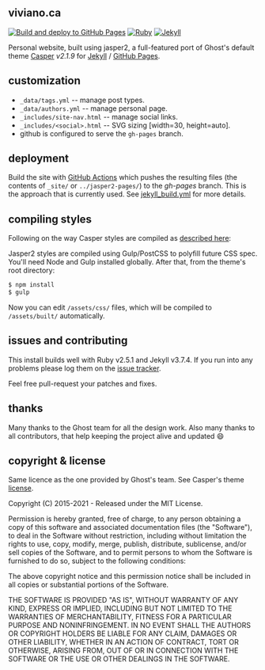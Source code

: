 viviano.ca
----------
[![Build and deploy to GitHub Pages](https://github.com/josephdviviano/josephdviviano.github.io/actions/workflows/jekyll_build.yml/badge.svg)](https://github.com/josephdviviano/josephdviviano.github.io/actions/workflows/jekyll_build.yml)
[![Ruby](https://img.shields.io/badge/ruby-2.5.1-blue.svg?style=flat)](http://travis-ci.org/jekyller/jasper2)
[![Jekyll](https://img.shields.io/badge/jekyll-3.7.4-blue.svg?style=flat)](http://travis-ci.org/jekyller/jasper2)

Personal website, built using jasper2, a full-featured port of Ghost's
default theme [Casper](https://github.com/tryghost/casper) *v2.1.9* for
[Jekyll](https://jekyllrb.com/) / [GitHub Pages](https://pages.github.com/).


customization
-------------

+ `_data/tags.yml` -- manage post types.
+ `_data/authors.yml` -- manage personal page.
+ `_includes/site-nav.html` -- manage social links.
+ `_includes/<social>.html` -- SVG sizing [width=30, height=auto].
+ github is configured to serve the `gh-pages` branch.


deployment
----------

Build the site with [GitHub Actions](https://github.com/features/actions) which
pushes  the resulting files (the contents of `_site/` or `../jasper2-pages/`)
to the *gh-pages* branch. This is the approach that is currently used. See
[jekyll_build.yml](.github/workflows/jekyll_build.yml) for more details.


compiling styles
----------------

Following on the way Casper styles are compiled as
[described here](https://github.com/tryghost/casper#development):

Jasper2 styles are compiled using Gulp/PostCSS to polyfill future CSS spec.
You'll need Node and Gulp installed globally. After that, from the theme's
root directory:

```bash
$ npm install
$ gulp
```

Now you can edit `/assets/css/` files, which will be compiled to
`/assets/built/` automatically.


issues and contributing
-----------------------

This install builds well with Ruby v2.5.1 and Jekyll v3.7.4. If you run into
any problems please log them on the
[issue tracker](https://github.com/jekyller/jasper2/issues).

Feel free pull-request your patches and fixes.


thanks
------

Many thanks to the Ghost team for all the design work. Also many thanks to all contributors,
that help keeping the project alive and updated :smile:


copyright & license
-------------------
Same licence as the one provided by Ghost's team. See Casper's theme [license](GHOST.txt).

Copyright (C) 2015-2021 - Released under the MIT License.

Permission is hereby granted, free of charge, to any person obtaining a copy of this software and associated documentation files (the "Software"), to deal in the Software without restriction, including without limitation the rights to use, copy, modify, merge, publish, distribute, sublicense, and/or sell copies of the Software, and to permit persons to whom the Software is furnished to do so, subject to the following conditions:

The above copyright notice and this permission notice shall be included in all copies or substantial portions of the Software.

THE SOFTWARE IS PROVIDED "AS IS", WITHOUT WARRANTY OF ANY KIND, EXPRESS OR IMPLIED, INCLUDING BUT NOT LIMITED TO THE WARRANTIES OF MERCHANTABILITY, FITNESS FOR A PARTICULAR PURPOSE AND
NONINFRINGEMENT. IN NO EVENT SHALL THE AUTHORS OR COPYRIGHT HOLDERS BE LIABLE FOR ANY CLAIM, DAMAGES OR OTHER LIABILITY, WHETHER IN AN ACTION OF CONTRACT, TORT OR OTHERWISE, ARISING FROM, OUT OF OR IN CONNECTION WITH THE SOFTWARE OR THE USE OR OTHER DEALINGS IN THE SOFTWARE.
